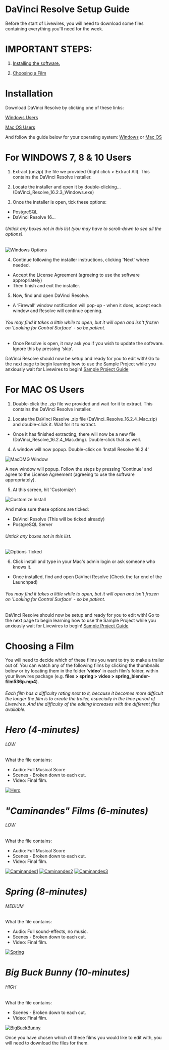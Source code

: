 # DaVinci Resolve Setup Guide

Before the start of Livewires, you will need to download some files containing everything you'll need for the week.

# IMPORTANT STEPS:

 1. [Installing the software.](SetupGuide.md#Installation)

 2. [Choosing a Film](SetupGuide.md#Choosing-a-Film)


# Installation

Download DaVinci Resolve by clicking one of these links:

[Windows Users](https://scriptureunioncharity-my.sharepoint.com/:u:/g/personal/steveackroyd_scriptureunion_org_uk/EW9bAadDkclFtXO7cH2EJoUBCkaJHc43SiOCvgpaqsxFLw?e=iuM1TO)

[Mac OS Users](https://scriptureunioncharity-my.sharepoint.com/:u:/g/personal/steveackroyd_scriptureunion_org_uk/EcRQRTgHbNtHmxwKk6gY53sBvyM_qNouN2iqBNLrgfpRqQ?e=FgKujV)

And follow the guide below for your operating system: [Windows](SetupGuide.md#for-windows-7-8--10-users) or [Mac OS](#for-mac-os-users)

# For WINDOWS 7, 8 & 10 Users
1. Extract (unzip) the file we provided (Right click > Extract All). This contains the DaVinci Resolve installer.

2. Locate the installer and open it by double-clicking... (DaVinci_Resolve_16.2.3_Windows.exe)

3. Once the installer is open, tick these options:
* PostgreSQL
* DaVinci Resolve 16...
###### Untick any boxes not in this list (you may have to scroll-down to see all the options).
![Windows Options](files/resolve-installer2.JPG)

4. Continue following the installer instructions, clicking 'Next' where needed.
* Accept the License Agreement (agreeing to use the software appropriately)
* Then finish and exit the installer.

5. Now, find and open DaVinci Resolve.
* A ‘Firewall’ window notification will pop-up - when it does, accept each window and Resolve will continue opening.
###### You may find it takes a little while to open, but it will open and isn't frozen on 'Looking for Control Surface' - so be patient.
* Once Resolve is open, it may ask you if you wish to update the software. Ignore this by pressing ‘skip’.

DaVinci Resolve should now be setup and ready for you to edit with! Go to the next page to begin learning how to use the Sample Project while you anxiously wait for Livewires to begin! [Sample Project Guide](SampleProjectGuide.md)


# For MAC OS Users
1. Double-click the .zip file we provided and wait for it to extract. This contains the DaVinci Resolve installer.

2. Locate the DaVinci Resolve .zip file (DaVinci_Resolve_16.2.4_Mac.zip) and double-click it. Wait for it to extract.
* Once it has finished extracting, there will now be a new file (DaVinci_Resolve_16.2.4_Mac.dmg). Double-click that as well.

4. A window will now popup. Double-click on 'Install Resolve 16.2.4'

![MacDMG Window](files/mac_dmg-installer.png)


A new window will popup. Follow the steps by pressing 'Continue' and agree to the License Agreement (agreeing to use the software appropriately).

5. At this screen, hit 'Customize':

![Customize Install](files/mac_destination.png)

And make sure these options are ticked:
* DaVinci Resolve (This will be ticked already)
* PostgreSQL Server
###### Untick any boxes not in this list.

![Options Ticked](files/mac_options.png)


6. Click install and type in your Mac's admin login or ask someone who knows it.
* Once installed, find and open DaVinci Resolve (Check the far end of the Launchpad)
###### You may find it takes a little while to open, but it will open and isn't frozen on 'Looking for Control Surface' - so be patient.

DaVinci Resolve should now be setup and ready for you to edit with! Go to the next page to begin learning how to use the Sample Project while you anxiously wait for Livewires to begin! [Sample Project Guide](SampleProjectGuide.md)



# Choosing a Film


You will need to decide which of these films you want to try to make a trailer out of. You can watch any of the following films by clicking the thumbnails below or by locating them in the folder '**video**' in each film's folder, within your livewires package (e.g. **files > spring > video > spring_blender-film536p.mp4**).

###### Each film has a difficulty rating next to it, because it becomes more difficult the longer the film is to create the trailer, especially in the time period of Livewires. And the difficulty of the editing increases with the different files available.


# ***Hero (4-minutes)***
###### LOW
What the file contains:
- Audio: Full Musical Score
- Scenes - Broken down to each cut.
- Video: Final film.

[![Hero](https://img.youtube.com/vi/pKmSdY56VtY/0.jpg)](https://youtube.com/watch?v=pKmSdY56VtY)


# ***"Caminandes" Films (6-minutes)***
###### LOW
What the file contains:
- Audio: Full Musical Score
- Scenes - Broken down to each cut.
- Video: Final film.

[![Caminandes1](https://img.youtube.com/vi/JOhiWY7XmoY/0.jpg)](https://www.youtube.com/watch?v=JOhiWY7XmoY)
[![Caminandes2](https://img.youtube.com/vi/Z4C82eyhwgU/0.jpg)](https://www.youtube.com/watch?v=Z4C82eyhwgU)
[![Caminandes3](https://img.youtube.com/vi/SkVqJ1SGeL0/0.jpg)](https://www.youtube.com/watch?v=SkVqJ1SGeL0)


# ***Spring (8-minutes)***
###### MEDIUM
What the file contains:
- Audio: Full sound-effects, no music.
- Scenes - Broken down to each cut.
- Video: Final film.

[![Spring](https://img.youtube.com/vi/WhWc3b3KhnY/0.jpg)](https://youtube.com/watch?v=WhWc3b3KhnY)


# ***Big Buck Bunny (10-minutes)***
###### HIGH
What the file contains:
- Scenes - Broken down to each cut.
- Video: Final film.

[![BigBuckBunny](https://img.youtube.com/vi/YE7VzlLtp-4/0.jpg)](https://youtube.com/watch?v=YE7VzlLtp-4)


Once you have chosen which of these films you would like to edit with, you will need to download the files for them.
